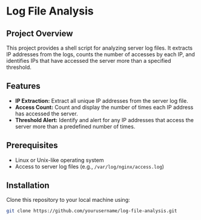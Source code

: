 # Log File Analysis

## Project Overview
This project provides a shell script for analyzing server log files. It extracts IP addresses from the logs, counts the number of accesses by each IP, and identifies IPs that have accessed the server more than a specified threshold.

## Features
- **IP Extraction:** Extract all unique IP addresses from the server log file.
- **Access Count:** Count and display the number of times each IP address has accessed the server.
- **Threshold Alert:** Identify and alert for any IP addresses that access the server more than a predefined number of times.

## Prerequisites
- Linux or Unix-like operating system
- Access to server log files (e.g., `/var/log/nginx/access.log`)

## Installation
Clone this repository to your local machine using:
```bash
git clone https://github.com/yourusername/log-file-analysis.git
